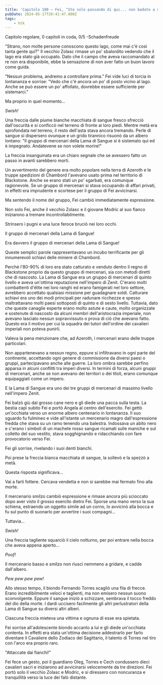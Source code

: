 ```yaml
---
title: 'Capitolo 180 – Fei, "Sto solo passando di qui... non badate a me..." (prima parte)'
pubDate: 2024-05-17T20:41:47.880Z
tags:
    - htk
---
```


Capitolo regolare,
0 capitoli in coda, 0/5
-Schadenfreude

"Strano, non molte persone conoscono questo lago, come mai c'è così tanta gente qui?" Il vecchio Zolasc rimase un po' sbalordito vedendo che il lago era stato già occupato. Dato che il campo che aveva raccomandato al re non era disponibile, ebbe la sensazione di non aver fatto un buon lavoro come guida.

"Nessun problema, andremo a controllare prima." Fei vide luci di torcia in lontananza e sorrise: "Vedo che c'è ancora un po' di posto vicino al lago. Anche se può essere un po' affollato, dovrebbe essere sufficiente per sistemarci."

Ma proprio in quel momento...

<em>Swish!</em>

Una freccia dalle piume bianche macchiata di sangue fresco sfrecciò dall'oscurità e si conficcò nel terreno di fronte ai loro piedi. Mentre metà era sprofondata nel terreno, il resto dell'asta stava ancora tremando. Perle di sangue si dispersero ovunque e un grido tirannico risuonò da un albero lontano: "Il gruppo di mercenari della Lama di Sangue si è sistemato qui ed è impegnato. Andatevene se non volete morire!"

La freccia insanguinata era un chiaro segnale che se avessero fatto un passo in avanti sarebbero morti.

Un avvertimento del genere era molto popolare nella terra di Azeroth e le truppe spedizioni di Chambord l'avevano usato prima nel territorio di Blackstone. Anche se erano stati un po' sgarbati, era comunque ragionevole. Se un gruppo di mercenari si stava occupando di affari privati, in effetti era imprudente e scortese per il gruppo di Fei avvicinarsi.

Ma sentendo il nome del gruppo, Fei cambiò immediatamente espressione.

Non solo Fei, anche il vecchio Zolasc e il giovane Modric al suo fianco iniziarono a tremare incontrollabilmente.

Strinsero i pugni e una luce feroce bruciò nei loro occhi.

Il gruppo di mercenari della Lama di Sangue!

Era davvero il gruppo di mercenari della Lama di Sangue!

Queste semplici parole rappresentavano un incubo terrificante per gli innumerevoli schiavi delle miniere di Chambord.

Perché l'80-90% di loro era stato catturato e venduto dentro il regno di Blackstone proprio da questo gruppo di mercenari, sia con metodi diretti che di nascosto. La Lama di Sangue era un gruppo di mercenari di quinto livello e aveva un'ottima reputazione nell'impero di Zenit.
C'erano molti combattenti d'élite nei loro ranghi ed erano famigerati nel loro settore, avrebbero accettato qualsiasi missione per guadagnare soldi. Catturare schiavi era uno dei modi principali per radunare ricchezze e spesso maltrattavano molti paesi sottoposti di quinto e di sesto livello.
Tuttavia, dato che queste canaglie esperte erano molto astute e caute, molto organizzate e sostenute di nascosto da alcuni membri dell'aristocrazia imperiale, non avevano lasciato nessun sopravvissuto o prova di ciò che avevano fatto. Questo era il motivo per cui la squadra dei tutori dell'ordine dei cavalieri imperiali non poteva punirli.

Valeva la pena menzionare che, ad Azeroth, i mercenari erano delle truppe particolari.

Non appartenevano a nessun regno, eppure si infiltravano in ogni parte del continente, accettando ogni genere di commissione da diversi paesi o gruppi, partecipavano anche alle guerre. La loro ombra sarebbe perfino apparsa in alcuni conflitti tra imperi diversi. In termini di forza, alcuni gruppi di mercenari, anche se non avevano dei territori o dei titoli, erano comunque equipaggiati come un impero.

E la Lama di Sangue era uno dei tre gruppi di mercenari di massimo livello nell'impero Zenit.

Fei balzò giù dal grosso cane nero e gli diede una pacca sulla testa. La bestia capì subito Fei e portò Angela al centro dell'esercito. Fei gettò un'occhiata verso un enorme albero centenario in lontananza. Il suo sguardo fu fulmineo e vide all'istante un mercenario magro dall'espressione fredda che stava su un ramo tenendo una balestra. Indossava un abito nero e c'erano i simboli di un machete rosso sangue ricamati sulle maniche e sul colletto del suo vestito, stava sogghignando e ridacchiando con fare provocatorio verso Fei.

Fei gli sorrise, rivelando i suoi denti bianchi.

Poi prese la freccia bianca macchiata di sangue, la sollevò e la spezzò a metà.

Questa risposta significava...

Vai a farti fottere. Cercava vendetta e non si sarebbe mai fermato fino alla morte.

Il mercenario smilzo cambiò espressione e rimase ancora più scioccato dopo aver visto il grosso esercito dietro Fei. Sporse una mano verso la sua schiena, estraendo un oggetto simile ad un corno, lo avvicinò alla bocca e fu sul punto di suonarlo per avvertire i suoi compagni...

Tuttavia...

<em>Swish!</em>

Una freccia tagliente squarciò il cielo notturno, per poi entrare nella bocca che aveva appena aperto...

<em>Poof!</em>

Il mercenario basso e smilzo non riuscì nemmeno a gridare, e cadde dall'albero.

<em>Pew pew pew pew!</em>

Allo stesso tempo, il biondo Fernando Torres scagliò una fila di frecce. Erano incredibilmente veloci e taglienti, ma non emisero nessun suono sconvolgente. Eppure il sangue iniziò a schizzare, sembrava il tocco freddo del dio della morte. I dardi uccisero facilmente gli altri perlustratori della Lama di Sangue su diversi altri alberi.

Ciascuna freccia mieteva una vittima e ognuna di esse era spietata.

Fei sorrise all'adolescente biondo accanto a lui e gli diede un'occhiata contenta. In effetti era stata un'ottima decisione addestrarlo per farlo diventare il Cavaliere dello Zodiaco del Sagittario, il talento di Torres nel tiro con l'arco era proprio raro.

"Attaccate dai fianchi!"

Fei fece un gesto, poi il guardiano Oleg, Torres e Cech condussero dieci cavalieri sacri e iniziarono ad avvicinarsi velocemente da tre direzioni. Fei portò solo il vecchio Zolasc e Modric, e si diressero con noncuranza e tranquillità verso la luce dei falò distante.
